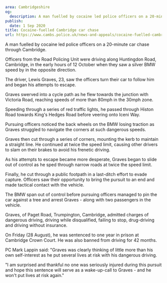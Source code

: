 ```yaml
area: Cambridgeshire
og:
  description: A man fuelled by cocaine led police officers on a 20-minute car chase through Cambridge.
publish:
  date: 1 Sep 2020
title: Cocaine-fuelled Cambridge car chase
url: https://www.cambs.police.uk/news-and-appeals/cocaine-fuelled-cambridge-car-chase-2020
```

A man fuelled by cocaine led police officers on a 20-minute car chase through Cambridge.

Officers from the Road Policing Unit were driving along Huntingdon Road, Cambridge, in the early hours of 12 October when they saw a silver BMW speed by in the opposite direction.

The driver, Lewis Graves, 23, saw the officers turn their car to follow him and began his attempts to escape.

Graves swerved into a cycle path as he flew towards the junction with Victoria Road, reaching speeds of more than 80mph in the 30mph zone.

Speeding through a series of red traffic lights, he passed through Histon Road towards King's Hedges Road before veering onto Iceni Way.

Pursuing officers noticed the back wheels on the BMW losing traction as Graves struggled to navigate the corners at such dangerous speeds.

Graves then cut through a series of corners, mounting the kerb to maintain a straight line. He continued at twice the speed limit, causing other drivers to slam on their brakes to avoid his frenetic driving.

As his attempts to escape became more desperate, Graves began to slide out of control as he sped through narrow roads at twice the speed limit.

Finally, he cut through a public footpath in a last-ditch effort to evade capture. Officers saw their opportunity to bring the pursuit to an end and made tactical contact with the vehicle.

The BMW span out of control before pursuing officers managed to pin the car against a tree and arrest Graves - along with two passengers in the vehicle.

Graves, of Paget Road, Trumpington, Cambridge, admitted charges of dangerous driving, driving while disqualified, failing to stop, drug-driving and driving without insurance.

On Friday (28 August), he was sentenced to one year in prison at Cambridge Crown Court. He was also banned from driving for 42 months.

PC Mark Lappin said: "Graves was clearly thinking of little more than his own self-interest as he put several lives at risk with his dangerous driving.

"I am surprised and thankful no one was seriously injured during this pursuit and hope this sentence will serve as a wake-up-call to Graves - and he won't put lives at risk again."

